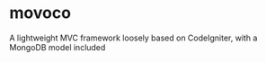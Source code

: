 movoco
======

A lightweight MVC framework loosely based on CodeIgniter, with a MongoDB model included
